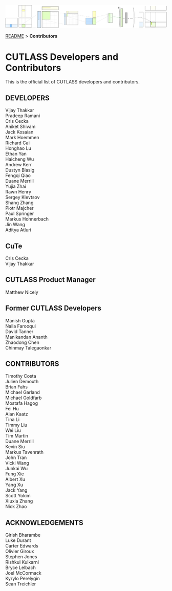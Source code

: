 ![ALT](/media/images/gemm-hierarchy-with-epilogue-no-labels.png "CUTLASS")

[README](/README.md#documentation) > **Contributors**

# CUTLASS Developers and Contributors

This is the official list of CUTLASS developers and contributors.

## DEVELOPERS
Vijay Thakkar<br />
Pradeep Ramani<br />
Cris Cecka<br />
Aniket Shivam<br />
Jack Kosaian<br />
Mark Hoemmen<br />
Richard Cai<br />
Honghao Lu<br />
Ethan Yan<br />
Haicheng Wu<br />
Andrew Kerr<br />
Dustyn Blasig<br />
Fengqi Qiao<br />
Duane Merrill<br />
Yujia Zhai<br />
Rawn Henry<br />
Sergey Klevtsov<br />
Shang Zhang<br />
Piotr Majcher<br />
Paul Springer<br />
Markus Hohnerbach<br />
Jin Wang<br />
Aditya Atluri<br />

## CuTe
Cris Cecka<br />
Vijay Thakkar<br />

## CUTLASS Product Manager
Matthew Nicely<br />

## Former CUTLASS Developers
Manish Gupta<br />
Naila Farooqui<br />
David Tanner<br />
Manikandan Ananth<br />
Zhaodong Chen<br />
Chinmay Talegaonkar<br />

## CONTRIBUTORS
Timothy Costa<br />
Julien Demouth<br />
Brian Fahs<br />
Michael Garland<br />
Michael Goldfarb<br />
Mostafa Hagog<br />
Fei Hu<br />
Alan Kaatz<br />
Tina Li<br />
Timmy Liu<br />
Wei Liu<br />
Tim Martin<br />
Duane Merrill<br />
Kevin Siu<br />
Markus Tavenrath<br />
John Tran<br />
Vicki Wang<br />
Junkai Wu<br />
Fung Xie<br />
Albert Xu<br />
Yang Xu<br />
Jack Yang<br />
Scott Yokim<br />
Xiuxia Zhang<br />
Nick Zhao<br />

## ACKNOWLEDGEMENTS

Girish Bharambe<br />
Luke Durant<br />
Carter Edwards<br />
Olivier Giroux<br />
Stephen Jones<br />
Rishkul Kulkarni<br />
Bryce Lelbach<br />
Joel McCormack<br />
Kyrylo Perelygin<br />
Sean Treichler<br />
